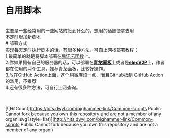 # 自用脚本
<br/>
主要是一些经常用的一些网站的签到什么的，想用的话随便拿去用<br/>
不定时增加新脚本<br/>
# 部署方式
<br/>
实现每天定时执行脚本的话，有很多种方法，可自上网找部署教程：<br/>
1.最简单的就是将脚本部署在<a href="https://console.cloud.tencent.com/scf/list?rid=33&ns=default">腾讯云函数</a>上。 <br/>
2.你如果拥有自己的服务器的话，可以部署在<b><a href="https://github.com/whyour/qinglong">青龙面板</a></b>上或者是<b><a href = "https://github.com/elecV2/elecV2P">elecV2P</a></b>上，作者都在使用的两个工具，推荐青龙面板，比较好操作。<br/>
3.放在GitHub Action上面，这个稍微麻烦一点，而且GitHub抵制 GitHub Action的滥用，不推荐<br/>
4.还有很多种方法，可自行上网查询。<br/>
<br/>
<br/>

  [![HitCount](https://hits.dwyl.com/bighammer-link/Common-scripts Public Cannot fork because you own this repository and are not a member of any organi.svg?style=flat)](http://hits.dwyl.com/bighammer-link/Common-scripts Public Cannot fork because you own this repository and are not a member of any organi)
